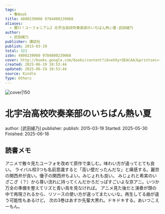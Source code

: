 ```yaml
---
tags:
  - 📚Book
title: 4800239060 9784800239068
aliases:
  - 響け！ユーフォニアム2 北宇治高校吹奏楽部のいちばん熱い夏-武田綾乃
author:
  - 武田綾乃
publisher: 講談社
publish: 2015-03-19
total: 321
isbn: 4800239060 9784800239068
cover: http://books.google.com/books/content?id=eXXyrQEACAAJ&printsec=frontcover&img=1&zoom=1&source=gbs_api
created: 2025-06-19 10:53:44
updated: 2025-06-19 10:53:44
source: Kindle
Type: Others
---
```

![cover|150](http://books.google.com/books/content?id=eXXyrQEACAAJ&printsec=frontcover&img=1&zoom=1&source=gbs_api)
# 北宇治高校吹奏楽部のいちばん熱い夏
author: [武田綾乃]
publisher: 
publish: 2015-03-19
Started: 2025-05-30
Finished: 2025-06-18
## 読書メモ
アニメで散々見たユーフォを改めて原作で楽しむ。味わい方が違ってとても良い。
ライバル校3つも名前意識すると「高い壁だったんだな」と痛感する。麗奈の関西弁が良い。優子の関西弁もよい。みじょれも良い。
みじょれと希実のいざこざ（？）から尊い流れに持ってくんだかろだっぱすごいよな京アニ。いつか万全の準備を整えてリズと青い鳥を見なければ。
アニメ見た後だと演奏が頭の中で再現されるから、リソースの使い方が違ってまたいいな。再生してる曲が違う可能性もあるけど。
次の3巻はあすか先輩大黒れ。ドキドキする。あいつこえーもん。